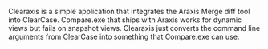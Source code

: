 Clearaxis is a simple application that integrates the Araxis Merge diff tool into ClearCase. Compare.exe that ships with Araxis works for dynamic views but fails on snapshot views. Clearaxis just converts the command line arguments from ClearCase into something that Compare.exe can use.
